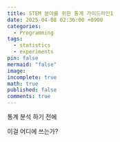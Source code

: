 ```yaml
---
title: STEM 분야를 위한 통계 가이드라인1
date: 2025-04-08 02:36:00 +0900
categories:
  - Programming
tags:
  - statistics
  - experiments
pin: false
mermaid: "false"
image:
incomplete: true
math: true
published: false
comments: true
---
```

통계 분석 하기 전에

이걸 어디에 쓰는가?
